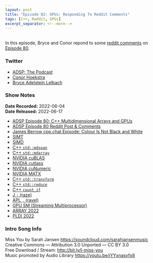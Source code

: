 ```yaml
---
layout: post
title: "Episode 82: GPUs: Responding To Reddit Comments"
tags: [C++, Reddit, GPUs]
excerpt_separator: <!--more-->
---
```


<br>In this episode, Bryce and Conor repond to some [reddit comments](https://old.reddit.com/r/cpp/comments/v3zq7q/episode_80_c_multidimensional_arrays_and_gpus/) on [Episode 80](https://adspthepodcast.com/2022/06/03/Episode-80.html).
 
<!--more-->

### Twitter
 
* [ADSP: The Podcast](https://twitter.com/adspthepodcast)
* [Conor Hoekstra](https://twitter.com/code_report)
* [Bryce Adelstein Lelbach](https://twitter.com/blelbach)

### Show Notes
 
**Date Recorded:** 2022-06-04 <br>
**Date Released:** 2022-06-17
 
* [ADSP Episode 80: C++ Multidimensional Arrays and GPUs](https://adspthepodcast.com/2022/06/03/Episode-80.html)
* [ADSP Episode 80 Reddit Post & Comments](https://old.reddit.com/r/cpp/comments/v3zq7q/episode_80_c_multidimensional_arrays_and_gpus/)
* [James Berrow cpp.chat Episode: Colour Is Not Black and White](https://cpp.chat/69/)
* [SIMT](https://en.wikipedia.org/wiki/Single_instruction,_multiple_threads)
* [SIMD](https://en.wikipedia.org/wiki/Single_instruction,_multiple_data)
* [C++ `std::mdspan`](https://www.open-std.org/jtc1/sc22/wg21/docs/papers/2021/p0009r13.html)
* [C++ `std::mdarray`](https://isocpp.org/files/papers/D1684R0.html)
* [NVIDIA cuBLAS](https://developer.nvidia.com/cublas)
* [NVIDIA cutlass](https://developer.nvidia.com/blog/cutlass-linear-algebra-cuda/)
* [NVIDIA cuNumeric](https://developer.nvidia.com/cunumeric)
* [NVIDIA MATX ](https://nvidia.github.io/MatX/)
* [C++ `std::transform`](https://en.cppreference.com/w/cpp/algorithm/transform)
* [C++ `std::reduce`](https://en.cppreference.com/w/cpp/algorithm/reduce)
* [C++ `count_if`](https://en.cppreference.com/w/cpp/algorithm/count)
* [J `;` (raze)](https://code.jsoftware.com/wiki/Vocabulary/semi)
* [APL `,` (ravel)](https://help.dyalog.com/18.2/#Language/Primitive%20Functions/Ravel.htm?Highlight=ravel)
* [GPU SM (Streaming Multiprocessor)](https://medium.com/@smallfishbigsea/basic-concepts-in-gpu-computing-3388710e9239)
* [ARRAY 2022](https://pldi22.sigplan.org/home/ARRAY-2022)
* [PLDI 2022](https://pldi22.sigplan.org/)

### Intro Song Info
 
Miss You by Sarah Jansen https://soundcloud.com/sarahjansenmusic<br>
Creative Commons — Attribution 3.0 Unported — CC BY 3.0<br>
Free Download / Stream: http://bit.ly/l-miss-you<br>
Music promoted by Audio Library https://youtu.be/iYYxnasvfx8<br>